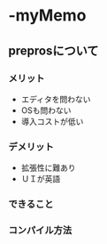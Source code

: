 # -myMemo

## preprosについて
### メリット
- エディタを問わない
- OSも問わない
- 導入コストが低い

### デメリット
- 拡張性に難あり
- ＵＩが英語

### できること


### コンパイル方法